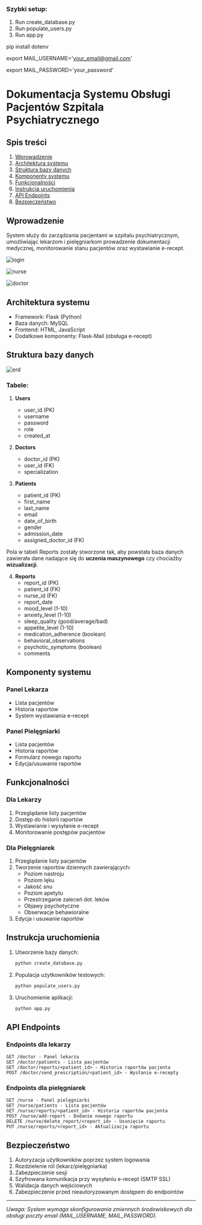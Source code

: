 ### Szybki setup:

1. Run create_database.py
2. Run populate_users.py
3. Run app.py

pip install dotenv

export MAIL_USERNAME='your_email@gmail.com'

export MAIL_PASSWORD='your_password'

# Dokumentacja Systemu Obsługi Pacjentów Szpitala Psychiatrycznego

## Spis treści
1. [Wprowadzenie](#wprowadzenie)
2. [Architektura systemu](#architektura-systemu)
3. [Struktura bazy danych](#struktura-bazy-danych)
4. [Komponenty systemu](#komponenty-systemu)
5. [Funkcjonalności](#funkcjonalności)
6. [Instrukcja uruchomienia](#instrukcja-uruchomienia)
7. [API Endpoints](#api-endpoints)
8. [Bezpieczeństwo](#bezpieczeństwo)

## Wprowadzenie
System służy do zarządzania pacjentami w szpitalu psychiatrycznym, umożliwiając lekarzom i pielęgniarkom prowadzenie dokumentacji medycznej, monitorowanie stanu pacjentów oraz wystawianie e-recept.

![login](https://github.com/user-attachments/assets/749806e8-b0f2-4259-955e-1b2ab8f2770b)

![nurse](https://github.com/user-attachments/assets/d0ea0722-1422-405a-b896-925c58ae632d)

![doctor](https://github.com/user-attachments/assets/3fee05b8-8c43-4991-96fd-4c0df5152a79)


## Architektura systemu
- Framework: Flask (Python)
- Baza danych: MySQL
- Frontend: HTML, JavaScript
- Dodatkowe komponenty: Flask-Mail (obsługa e-recept)

## Struktura bazy danych

![erd](https://github.com/user-attachments/assets/95c15481-f43e-4bbd-a5ab-dc7667203209)



### Tabele:
1. **Users**
   - user_id (PK)
   - username
   - password
   - role
   - created_at

2. **Doctors**
   - doctor_id (PK)
   - user_id (FK)
   - specialization

3. **Patients**
   - patient_id (PK)
   - first_name
   - last_name
   - email
   - date_of_birth
   - gender
   - admission_date
   - assigned_doctor_id (FK)

Pola w tabeli Reports zostały stworzone tak, aby powstała baza danych zawierała dane nadające się do **uczenia maszynowego** czy chociażby **wizualizacji**.

4. **Reports**
   - report_id (PK)
   - patient_id (FK)
   - nurse_id (FK)
   - report_date
   - mood_level (1-10)
   - anxiety_level (1-10)
   - sleep_quality (good/average/bad)
   - appetite_level (1-10)
   - medication_adherence (boolean)
   - behavioral_observations
   - psychotic_symptoms (boolean)
   - comments

## Komponenty systemu
### Panel Lekarza
- Lista pacjentów
- Historia raportów
- System wystawiania e-recept

### Panel Pielęgniarki
- Lista pacjentów
- Historia raportów
- Formularz nowego raportu
- Edycja/usuwanie raportów

## Funkcjonalności

### Dla Lekarzy
1. Przeglądanie listy pacjentów
2. Dostęp do historii raportów
3. Wystawianie i wysyłanie e-recept
4. Monitorowanie postępów pacjentów

### Dla Pielęgniarek
1. Przeglądanie listy pacjentów
2. Tworzenie raportów dziennych zawierających:
   - Poziom nastroju
   - Poziom lęku
   - Jakość snu
   - Poziom apetytu
   - Przestrzeganie zaleceń dot. leków
   - Objawy psychotyczne
   - Obserwacje behawioralne
3. Edycja i usuwanie raportów

## Instrukcja uruchomienia
1. Utworzenie bazy danych:
   ```bash
   python create_database.py
   ```

2. Populacja użytkowników testowych:
   ```bash
   python populate_users.py
   ```

3. Uruchomienie aplikacji:
   ```bash
   python app.py
   ```

## API Endpoints

### Endpoints dla lekarzy
```
GET /doctor - Panel lekarza
GET /doctor/patients - Lista pacjentów
GET /doctor/reports/<patient_id> - Historia raportów pacjenta
POST /doctor/send_prescription/<patient_id> - Wysłanie e-recepty
```

### Endpoints dla pielęgniarek
```
GET /nurse - Panel pielęgniarki
GET /nurse/patients - Lista pacjentów
GET /nurse/reports/<patient_id> - Historia raportów pacjenta
POST /nurse/add-report - Dodanie nowego raportu
DELETE /nurse/delete_report/<report_id> - Usunięcie raportu
PUT /nurse/reports/<report_id> - Aktualizacja raportu
```

## Bezpieczeństwo
1. Autoryzacja użytkowników poprzez system logowania
2. Rozdzielenie ról (lekarz/pielęgniarka)
3. Zabezpieczenie sesji
4. Szyfrowana komunikacja przy wysyłaniu e-recept (SMTP SSL)
5. Walidacja danych wejściowych
6. Zabezpieczenie przed nieautoryzowanym dostępem do endpointów

---
*Uwaga: System wymaga skonfigurowania zmiennych środowiskowych dla obsługi poczty email (MAIL_USERNAME, MAIL_PASSWORD).*

